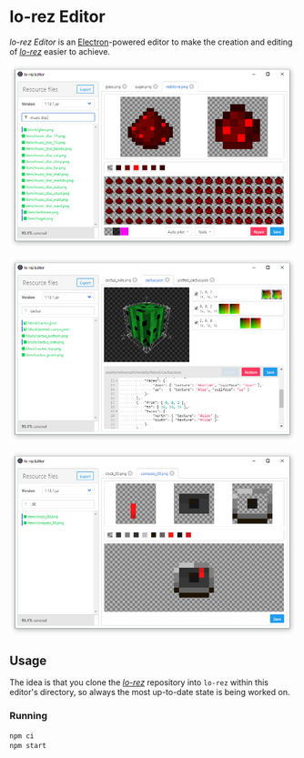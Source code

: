 # lo-rez Editor

*lo-rez Editor* is an [Electron](http://electron.atom.io)-powered editor to make the creation and editing of [*lo-rez*](https://github.com/eiszfuchs/lo-rez) easier to achieve.

![Screenshot of the texture editor](media/texture-editor.png)

![Screenshot of the model editor](media/model-editor.png)

![Screenshot of the dial editor](media/dial-editor.png)


## Usage

The idea is that you clone the [*lo-rez*](https://github.com/eiszfuchs/lo-rez) repository into `lo-rez` within this editor's directory, so always the most up-to-date state is being worked on.


### Running

```bash
npm ci 
npm start
```

